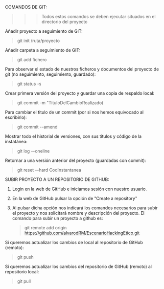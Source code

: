 COMANDOS DE GIT:

>>>Todos estos comandos se deben ejecutar situados en el directorio del proyecto



Añadir proyecto a seguimiento de GIT:

   > git init /ruta/proyecto


Añadir carpeta a seguimiento de GIT:

   > git add fichero


Para observar el estado de nuestros ficheros y documentos del proyecto de git (no seguimiento, seguimiento, guardado):

   > git status -s


Crear primera versión del proyecto y guardar una copia de respaldo local:

   > git commit -m "TituloDelCambioRealizado)


Para cambiar el titulo de un commit (por si nos hemos equivocado al escribirlo):

   > git commit --amend


Mostrar todo el historial de versiones, con sus títulos y código de la instatánea:

   > git log --oneline


Retornar a una versión anterior del proyecto (guardadas con commit):

   > git reset --hard CodInstantanea


SUBIR PROYECTO A UN REPOSITORIO DE GITHUB:

1. Login en la web de GitHub e iniciamos sesión con nuestro usuario.
2. En la web de GitHub pulsar la opción de "Create a repository"
3. Al pulsar dicha opción nos indicará los comandos necesarios para subir el proyecto y nos solicitará nombre y descripción del proyecto. El comando para subir un proyecto a github es:

   > git remote add origin https://github.com/alvarodRM/EscenarioHackingEtico.git

Si queremos actualizar los cambios de local al repositorio de GitHub (remoto):

   > git push

Si queremos actualizar los cambios del repositorio de GitHub (remoto) al repositorio local:

   > git pull